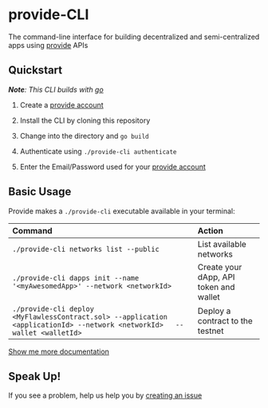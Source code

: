 # provide-CLI

The command-line interface for building decentralized and semi-centralized apps using [provide](http://provide.services/) APIs

## Quickstart
***Note**: This CLI builds with [go](https://golang.org/doc/install#install)*

1. Create a [provide account](https://dawn.provide.services/sign-in)<br>

2. Install the CLI by cloning this repository<br>

3. Change into the directory and `go build`<br>

4. Authenticate using `./provide-cli authenticate`<br>

5. Enter the Email/Password used for your [provide account](https://dawn.provide.services/sign-in)<br>

## Basic Usage

Provide makes a `./provide-cli` executable available in your terminal:<br>

| Command | Action |
| :--- | :--- |
| `./provide-cli networks list --public` | List available networks |
| `./provide-cli dapps init --name '<myAwesomedApp>' --network <networkId>` | Create your dApp, API token and wallet |
| `./provide-cli deploy <MyFlawlessContract.sol> --application <applicationId> --network <networkId>   --wallet <walletId>` | Deploy a contract to the testnet | <br>

[Show me more documentation](https://provideservices.github.io/docs/)

## Speak Up! <br>

If you see a problem, help us help you by [creating an issue](https://github.com/provideservices/provide-cli/issues)
